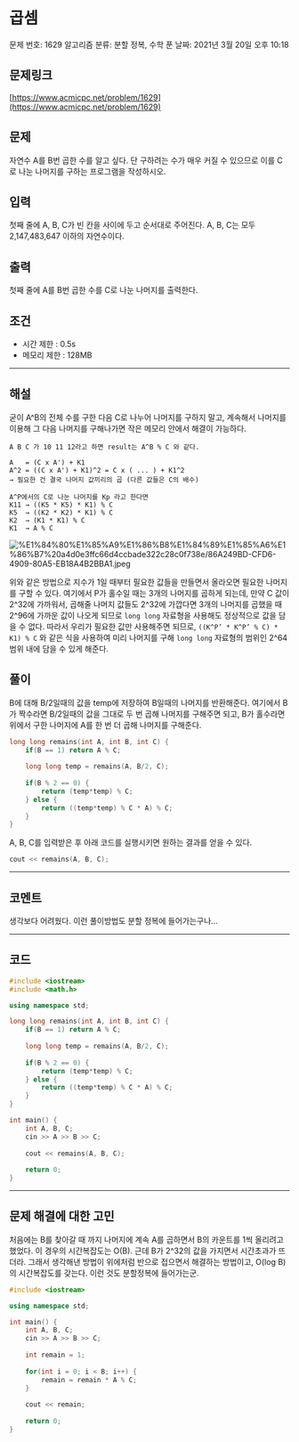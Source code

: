 # 곱셈

문제 번호: 1629
알고리즘 분류: 분할 정복, 수학
푼 날짜: 2021년 3월 20일 오후 10:18

## 문제링크

[https://www.acmicpc.net/problem/1629](https://www.acmicpc.net/problem/1629)

## 문제

자연수 A를 B번 곱한 수를 알고 싶다. 단 구하려는 수가 매우 커질 수 있으므로 이를 C로 나눈 나머지를 구하는 프로그램을 작성하시오.

## 입력

첫째 줄에 A, B, C가 빈 칸을 사이에 두고 순서대로 주어진다. A, B, C는 모두 2,147,483,647 이하의 자연수이다.

## 출력

첫째 줄에 A를 B번 곱한 수를 C로 나눈 나머지를 출력한다.

## 조건

- 시간 제한 : 0.5s
- 메모리 제한 : 128MB

---

## 해설

굳이 A^B의 전체 수를 구한 다음 C로 나누어 나머지를 구하지 말고, 계속해서 나머지를 이용해 그 다음 나머지를 구해나가면 작은 메모리 안에서 해결이 가능하다.

```
A B C 가 10 11 12라고 하면 result는 A^B % C 와 같다. 

A   = (C x A') + K1
A^2 = ((C x A') + K1)^2 = C x ( ... ) + K1^2
→ 필요한 건 결국 나머지 값끼리의 곱 (다른 값들은 C의 배수)

A^P에서의 C로 나눈 나머지를 Kp 라고 한다면 
K11 → ((K5 * K5) * K1) % C
K5  → ((K2 * K2) * K1) % C
K2  → (K1 * K1) % C
K1  → A % C
```

![%E1%84%80%E1%85%A9%E1%86%B8%E1%84%89%E1%85%A6%E1%86%B7%20a4d0e3ffc66d4ccbade322c28c0f738e/86A249BD-CFD6-4909-80A5-EB18A4B2BBA1.jpeg](%E1%84%80%E1%85%A9%E1%86%B8%E1%84%89%E1%85%A6%E1%86%B7%20a4d0e3ffc66d4ccbade322c28c0f738e/86A249BD-CFD6-4909-80A5-EB18A4B2BBA1.jpeg)

위와 같은 방법으로 지수가 1일 때부터 필요한 값들을 만들면서 올라오면  필요한 나머지를 구할 수 있다. 여기에서 P가 홀수일 때는 3개의 나머지를 곱하게 되는데, 만약 C 값이 2^32에 가까워서, 곱해줄 나머지 값들도 2^32에 가깝다면 3개의 나머지를 곱했을 때 2^96에 가까운 값이 나오게 되므로 `long long` 자료형을 사용해도 정상적으로 값을 담을 수 없다. 따라서 우리가 필요한 값만 사용해주면 되므로, `((K^P’ * K^P’ % C) * K1) % C` 와 같은 식을 사용하여 미리 나머지를 구해 `long long` 자료형의 범위인 2^64 범위 내에 담을 수 있게 해준다.

## 풀이

B에 대해 B/2일때의 값을 temp에 저장하여 B일때의 나머지를 반환해준다. 여기에서 B가 짝수라면 B/2일때의 값을 그대로 두 번 곱해 나머지를 구해주면 되고, B가 홀수라면 위에서 구한 나머지에 A를 한 번 더 곱해 나머지를 구해준다.

```cpp
long long remains(int A, int B, int C) {
    if(B == 1) return A % C;
    
    long long temp = remains(A, B/2, C);
    
    if(B % 2 == 0) {
        return (temp*temp) % C;
    } else {
        return ((temp*temp) % C * A) % C;
    }
}
```

A, B, C를 입력받은 후 아래 코드를 실행시키면 원하는 결과를 얻을 수 있다.

```cpp
cout << remains(A, B, C);
```

---

## 코멘트

생각보다 어려웠다. 이런 풀이방법도 분할 정복에 들어가는구나...

---

## 코드

```cpp
#include <iostream>
#include <math.h>

using namespace std;

long long remains(int A, int B, int C) {
    if(B == 1) return A % C;
    
    long long temp = remains(A, B/2, C);
    
    if(B % 2 == 0) {
        return (temp*temp) % C;
    } else {
        return ((temp*temp) % C * A) % C;
    }
}

int main() {
    int A, B, C;
    cin >> A >> B >> C;
    
    cout << remains(A, B, C);
        
    return 0;
}
```

---

## 문제 해결에 대한 고민

처음에는 B를 찾아갈 때 까지 나머지에 계속 A를 곱하면서 B의 카운트를 1씩 올리려고 했었다. 이 경우의 시간복잡도는 O(B). 근데 B가 2^32의 값을 가지면서 시간초과가 뜨더라. 그래서 생각해낸 방법이 위에처럼 반으로 접으면서 해결하는 방법이고, O(log B)의 시간복잡도를 갖는다. 이런 것도 분할정복에 들어가는군.

```cpp
#include <iostream>

using namespace std;

int main() {
    int A, B, C;
    cin >> A >> B >> C;
    
    int remain = 1;
    
    for(int i = 0; i < B; i++) {
        remain = remain * A % C;
    }
    
    cout << remain;
        
    return 0;
}
```